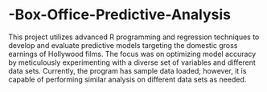 # -Box-Office-Predictive-Analysis

This project utilizes advanced R programming and regression techniques to develop and evaluate predictive models targeting the domestic gross earnings of Hollywood films. The focus was on optimizing model accuracy by meticulously experimenting with a diverse set of variables and different data sets. Currently, the program has sample data loaded; however, it is capable of performing similar analysis on different data sets as needed.
